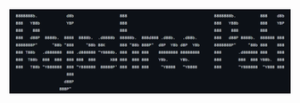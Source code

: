 ![Rajashree's Banner](https://github.com/Rajashree19/Rajashree19/blob/main/assets/Banner.PNG)
---------------------